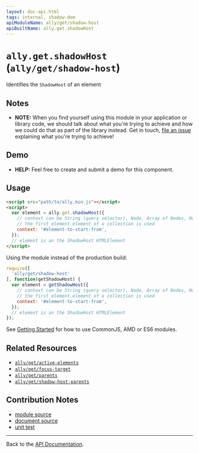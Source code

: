 ```yaml
---
layout: doc-api.html
tags: internal, shadow-dom
apiModuleName: ally/get/shadow-host
apiBuiltName: ally.get.shadowHost
---
```


# `ally.get.shadowHost` (`ally/get/shadow-host`)

Identifies the `ShadowHost` of an element


## Notes

* **NOTE:** When you find yourself using this module in your application or library code, we should talk about what you're trying to achieve and how we could do that as part of the library instead. Get in touch, [file an issue](https://github.com/medialize/ally.js/issues) explaining what you're trying to achieve!


## Demo

* **HELP:** Feel free to create and submit a demo for this component.


## Usage

```html
<script src="path/to/ally.min.js"></script>
<script>
  var element = ally.get.shadowHost({
    // context can be String (query selector), Node, Array of Nodes, NodeList, HTMLCollection
    // the first element element of a collection is used
    context: '#element-to-start-from',
  });
  // element is an the ShadowHost HTMLElement
</script>
```

Using the module instead of the production build:

```js
require([
  'ally/get/shadow-host'
], function(getShadowHost) {
  var element = getShadowHost({
    // context can be String (query selector), Node, Array of Nodes, NodeList, HTMLCollection
    // the first element element of a collection is used
    context: '#element-to-start-from',
  });
  // element is an the ShadowHost HTMLElement
});
```

See [Getting Started](../../getting-started.md) for how to use CommonJS, AMD or ES6 modules.


## Related Resources

* [`ally/get/active-elements`](active-elements.md)
* [`ally/get/focus-target`](focus-target.md)
* [`ally/get/parents`](parents.md)
* [`ally/get/shadow-host-parents`](shadow-host-parents.md)


## Contribution Notes

* [module source](https://github.com/medialize/ally.js/blob/master/src/get/shadow-host.js)
* [document source](https://github.com/medialize/ally.js/blob/master/docs/api/get/shadow-host.md)
* [unit test](https://github.com/medialize/ally.js/blob/master/test/unit/get.shadow-host.md.js)


---

Back to the [API Documentation](../README.md).

